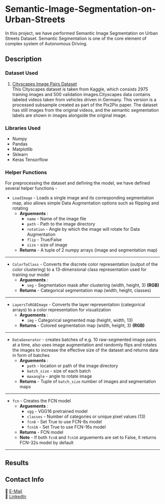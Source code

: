 # Semantic-Image-Segmentation-on-Urban-Streets

In this project, we have performed Semantic Image Segmentation on Urban Streets Dataset. Semantic Segmentation is one of the core element of complex system of Autonomous Driving. 

## Description

### Dataset Used

1. [Cityscapes Image Pairs Dataset](https://www.kaggle.com/dansbecker/cityscapes-image-pairs)<br/>
   This Cityscapes dataset is taken from Kaggle, which consists 2975 training images and 500 validation images.Cityscapes data contains labeled videos taken from vehicles driven in Germany. This version is a processed subsample created as part of the Pix2Pix paper. The dataset has still images from the original videos, and the semantic segmentation labels are shown in images alongside the original image.

### Libraries Used

* Numpy
* Pandas
* Matplotlib
* Sklearn
* Keras Tensorflow

### **Helper Functions**
For preprocessing the dataset and defining the model, we have defined several helper functions -


* `LoadImage` - Loads a single image and its corresponding segmentation map, also allows simple Data Augmentation options such as flipping and rotating 
    * **Arguements** :
        * `name` - Name of the image file
        * `path` - Path to the image directory
        * `rotation` - Angle by which the image will rotate for Data Augmentation
        * `flip` - True/False
        * `size` - size of image
    * **Returns** - A tuple of 2 numpy arrays (image and segmentation map)



---


* `ColorToClass` - Converts the discrete color representation (output of the color clustering) to a 13-dimensional class representation used for training our model
    * **Arguements** :
        * `seg` - Segmentation mask after clustering (width, height, 3) **(RGB)**
    * **Returns** - Categorical segmentation map (width, height, classes) 



---


* `LayersToRGBImage` - Converts the layer representation (categorical arrays) to a color representation for visualization 
    * **Arguements** :
        * `img` - Categorical segmented map (height, width, 13)
    * **Returns** - Colored segmentation map (width, height, 3) **(RGB)**


---


* `DataGenerator` - creates batches of e.g. 10 raw-segmented image pairs at a time, also uses image augmentation and randomly flips and rotates the images to increase the effective size of the dataset and returns data in form of batches  
    * **Arguements** :
        * `path` - location or path of the image directory
        * `batch_size` - size of each batch
        * `maxangle` -  angle to rotate image
    * **Returns** - Tuple of `batch_size` number of images and segmentation maps


---







* `fcn` - Creates the FCN model
    * **Arguements** :
        * `vgg` - VGG16 pretrained model
        * `classes` - Number of categories or unique pixel values (13)
        * `fcn8` - Set True to use FCN-8s model
        * `fcn16` - Set True to use FCN-16s model
    * **Returns** - FCN model
    * **Note** - If both `fcn8` and `fcn16` arguements are set to False, it returns FCN-32s model by default




---










## Results



## Contact Info

📧 [E-Mail](malvipatel1999@gmail.com) <br/>
🤝 [LinkedIn](https://www.linkedin.com/in/malvi-m)
